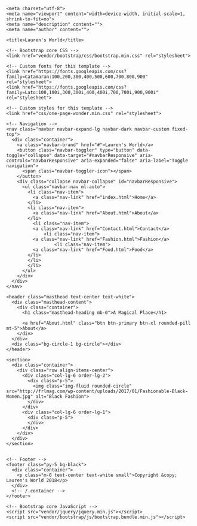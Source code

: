 <!DOCTYPE html>
<html lang="en">

  <head>

    <meta charset="utf-8">
    <meta name="viewport" content="width=device-width, initial-scale=1, shrink-to-fit=no">
    <meta name="description" content="">
    <meta name="author" content="">

    <title>Lauren's World</title>

    <!-- Bootstrap core CSS -->
    <link href="vendor/bootstrap/css/bootstrap.min.css" rel="stylesheet">

    <!-- Custom fonts for this template -->
    <link href="https://fonts.googleapis.com/css?family=Catamaran:100,200,300,400,500,600,700,800,900" rel="stylesheet">
    <link href="https://fonts.googleapis.com/css?family=Lato:100,100i,300,300i,400,400i,700,700i,900,900i" rel="stylesheet">

    <!-- Custom styles for this template -->
    <link href="css/one-page-wonder.min.css" rel="stylesheet">

  </head>

  <body>

    <!-- Navigation -->
    <nav class="navbar navbar-expand-lg navbar-dark navbar-custom fixed-top">
      <div class="container">
        <a class="navbar-brand" href="#">Lauren's World</a>
        <button class="navbar-toggler" type="button" data-toggle="collapse" data-target="#navbarResponsive" aria-controls="navbarResponsive" aria-expanded="false" aria-label="Toggle navigation">
          <span class="navbar-toggler-icon"></span>
        </button>
        <div class="collapse navbar-collapse" id="navbarResponsive">
          <ul class="navbar-nav ml-auto">
            <li class="nav-item">
              <a class="nav-link" href="index.html">Home</a>
            </li>
            <li class="nav-item">
              <a class="nav-link" href="About.html">About</a>
            </li>
              <li class="nav-item">
              <a class="nav-link" href="Contact.html">Contact</a>
                  <li class="nav-item">
              <a class="nav-link" href="Fashion.html">Fashion</a>
                      <li class="nav-item">
              <a class="nav-link" href="Food.html">Food</a>
            </li>
            </li>
            </li>
          </ul>
        </div>
      </div>
    </nav>

    <header class="masthead text-center text-white">
      <div class="masthead-content">
        <div class="container">
          <h1 class="masthead-heading mb-0">A Magical Place</h1>
       
          <a href="About.html" class="btn btn-primary btn-xl rounded-pill mt-5">About</a>
        </div>
      </div>
      <div class="bg-circle-1 bg-circle"></div>
    </header>

    <section>
      <div class="container">
        <div class="row align-items-center">
          <div class="col-lg-6 order-lg-2">
            <div class="p-5">
              <img class="img-fluid rounded-circle" src="http://frlmag.com/wp-content/uploads/2017/01/Fashionable-Black-Women.jpg" alt="Black Fashion">
            </div>
          </div>
          <div class="col-lg-6 order-lg-1">
            <div class="p-5">
            </div>
          </div>
        </div>
      </div>
    </section>

    
    <!-- Footer -->
    <footer class="py-5 bg-black">
      <div class="container">
        <p class="m-0 text-center text-white small">Copyright &copy; Lauren's World 2018</p>
      </div>
      <!-- /.container -->
    </footer>

    <!-- Bootstrap core JavaScript -->
    <script src="vendor/jquery/jquery.min.js"></script>
    <script src="vendor/bootstrap/js/bootstrap.bundle.min.js"></script>

  </body>

</html>
